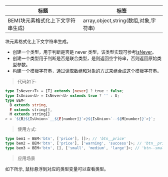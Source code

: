 | 标题                              | 标签                                  |
| --------------------------------- | ------------------------------------- |
| BEM(块元素格式化上下文字符串生成) | array,object,string(数组,对象,字符串) |

块元素格式化上下文字符串生成。

- 创建一个类型，用于判断是否是 never 类型，该类型实现可参考[IsNever](codes/typescript/IsNever.md)。
- 创建一个类型用于判断是否是联合类型，是则返回空字符串，否则返回原始类型参数。
- 构建一个模板字符串，通过读取数组和对象的方式来组合成这个模板字符串。

> 代码如下:

```ts
type IsNever<T> = [T] extends [never] ? true : false;
type IsUnion<U> = IsNever<U> extends true ? '' : U;
type BEM<
  B extends string,
  E extends string[],
  M extends string[]
> = `${B}${IsUnion<`__${E[number]}`>}${IsUnion<`--${M[number]}`>}`;
```

> 使用方式:

```ts
type bem1 = BEM<'btn', ['price'], []>; // 'btn__price'
type bem2 = BEM<'btn', ['price'], ['warning', 'success']>; // 'btn__price--warning' | 'btn__price--success'
type bem3 = BEM<'btn', [], ['small', 'medium', 'large']>; // 'btn--small' | 'btn--medium' | 'btn--large'
```

> 应用场景

如下所示, 鼠标悬浮到对应的类型变量可以查看类型。

<div class="code-editor" data-url="codes/typescript/demo/BEM.ts" data-language="typescript"></div>
